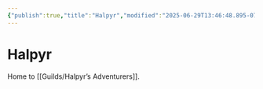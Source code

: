 ```yaml
---
{"publish":true,"title":"Halpyr","modified":"2025-06-29T13:46:48.895-07:00","cssclasses":""}
---
```




# Halpyr

Home to [[Guilds/Halpyr’s Adventurers]].
